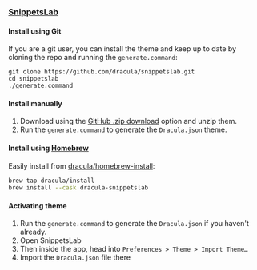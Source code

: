 ### [SnippetsLab](https://renfei.org/snippets-lab)

#### Install using Git

If you are a git user, you can install the theme and keep up to date by cloning the repo and running the `generate.command`:

    git clone https://github.com/dracula/snippetslab.git
    cd snippetslab
    ./generate.command

#### Install manually

1. Download using the [GitHub .zip download](https://github.com/dracula/snippetslab/archive/master.zip) option and unzip them.
2. Run the `generate.command` to generate the `Dracula.json` theme.

#### Install using [Homebrew](https://brew.sh)

Easily install from [dracula/homebrew-install](https://github.com/dracula/homebrew-install/blob/master/Casks/dracula-snippetslab.rb):

``` sh
brew tap dracula/install
brew install --cask dracula-snippetslab
```

#### Activating theme

1. Run the `generate.command` to generate the `Dracula.json` if you haven't already.
2. Open SnippetsLab
3. Then inside the app, head into `Preferences > Theme > Import Theme…`
4. Import the `Dracula.json` file there
